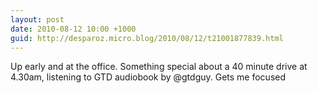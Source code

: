 ```yaml
---
layout: post
date: 2010-08-12 10:00 +1000
guid: http://desparoz.micro.blog/2010/08/12/t21001877839.html
---
```

Up early and at the office. Something special about a 40 minute drive at 4.30am, listening to GTD audiobook by @gtdguy. Gets me focused
